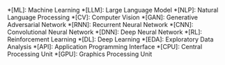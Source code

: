 
*[ML]: Machine Learning
*[LLM]: Large Language Model
*[NLP]: Natural Language Processing
*[CV]: Computer Vision
*[GAN]: Generative Adversarial Network
*[RNN]: Recurrent Neural Network
*[CNN]: Convolutional Neural Network
*[DNN]: Deep Neural Network
*[RL]: Reinforcement Learning
*[DL]: Deep Learning
*[EDA]: Exploratory Data Analysis
*[API]: Application Programming Interface
*[CPU]: Central Processing Unit
*[GPU]: Graphics Processing Unit
